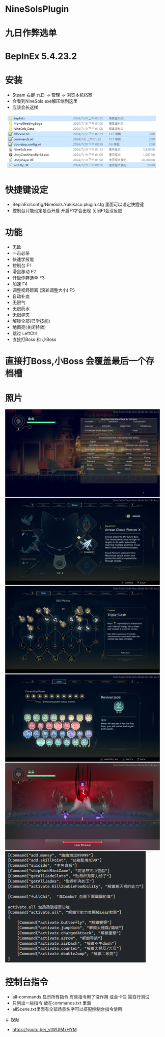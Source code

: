﻿# NineSolsPlugin
# 九日作弊选单

# BepInEx 5.4.23.2

# 安装
- Steam 右键 九日 -> 管理 -> 浏览本机档案
- 会看到NineSols.exe解压缩到这里
- 应该会长这样

![](/img/install.png)


# 快捷键设定
- BepinEx/config/NineSols.Yukikaco.plugin.cfg 里面可以设定快捷键
- 控制台只能设定是否开启 开启F1才会出现 关闭F1会没反应

# 功能
- 无敌
- 一击必杀
- 快速学技能
- 控制台 F1
- 滑鼠移动 F2
- 开启作弊选单 F3
- 加速 F4
- 调整视野距离 (滚轮调整大小) F5
- 自动补血
- 无限气
- 无限药水
- 无限弹夹
- 解锁全部(已学技能)
- 地图亮(关闭特效)
- 跳过 LeftCtrl
- 直接打Boss 和 小Boss

# 直接打Boss,小Boss 会覆盖最后一个存档槽

# 照片
![](/img/Menu.png)
![](/img/AllMax.png)
![](/img/SkillPoint.png)
![](/img/Jades.png)
![](/img/Fov.png)
![](/img/command.png)

# 控制台指令
- all-commands 显示所有指令 有些指令用了没作用 或会卡住 需自行测试
- 只列出一些指令 放在commands.txt 里面
- allScene.txt里面有全部场景名字可以搭配控制台指令使用

＃ 视频
- https://youtu.be/_vtWUIMxHYM